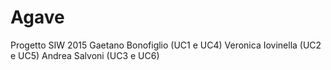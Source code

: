# Agave
Progetto SIW 2015
Gaetano Bonofiglio (UC1 e UC4)
Veronica Iovinella (UC2 e UC5)
Andrea Salvoni (UC3 e UC6)



